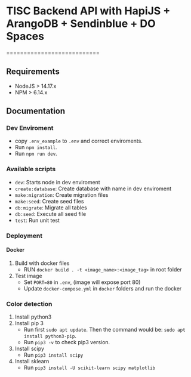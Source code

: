 # TISC Backend API with HapiJS + ArangoDB + Sendinblue + DO Spaces

===========================

## Requirements

- NodeJS > 14.17.x
- NPM > 6.14.x

## Documentation

### Dev Enviroment

- copy `.env_example` to `.env` and correct enviroments.
- Run `npm install`.
- Run `npm run dev`.

### Available scripts

- `dev`: Starts node in dev enviroment
- `create:database`: Create database with name in dev enviroment
- `make:migration`: Create migration files
- `make:seed`: Create seed files
- `db:migrate`: Migrate all tables
- `db:seed`: Execute all seed file
- `test`: Run unit test


### Deployment
#### Docker
1. Build with docker files
    - RUN `docker build . -t <image_name>:<image_tag>` in root folder
2. Test image
    - Set `PORT=80` in `.env`, (image will expose port 80)
    - Update `docker-compose.yml` in `docker` folders and run the docker

### Color detection
1. Install python3
2. Install pip 3
    - Run first `sudo apt update`. Then the command would be: `sudo apt install python3-pip`.
    - Run `pip3 -v` to check pip3 version.
3. Install scipy
    - Run `pip3 install scipy`
4. Install sklearn
    - Run `pip3 install -U scikit-learn scipy matplotlib`

